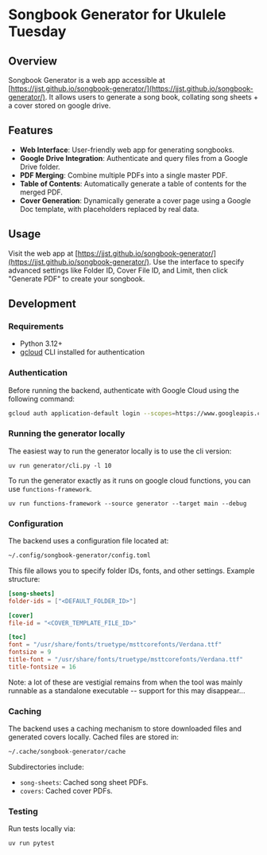 # Songbook Generator for Ukulele Tuesday

## Overview

Songbook Generator is a web app accessible at
[https://jjst.github.io/songbook-generator/](https://jjst.github.io/songbook-generator/). It allows users to generate a
song book, collating song sheets + a cover stored on google drive.

## Features

- **Web Interface**: User-friendly web app for generating songbooks.
- **Google Drive Integration**: Authenticate and query files from a Google Drive folder.
- **PDF Merging**: Combine multiple PDFs into a single master PDF.
- **Table of Contents**: Automatically generate a table of contents for the merged PDF.
- **Cover Generation**: Dynamically generate a cover page using a Google Doc template, with placeholders replaced by real data.

## Usage

Visit the web app at [https://jjst.github.io/songbook-generator/](https://jjst.github.io/songbook-generator/). Use the
interface to specify advanced settings like Folder ID, Cover File ID, and Limit, then click "Generate PDF" to create
your songbook.

## Development

### Requirements
- Python 3.12+
- [gcloud](https://cloud.google.com/sdk/docs/install) CLI installed for authentication

### Authentication
Before running the backend, authenticate with Google Cloud using the following command:
```bash
gcloud auth application-default login --scopes=https://www.googleapis.com/auth/drive.file,https://www.googleapis.com/auth/documents,https://www.googleapis.com/auth/cloud-platform
```

### Running the generator locally

The easiest way to run the generator locally is to use the cli version:
```
uv run generator/cli.py -l 10
```

To run the generator exactly as it runs on google cloud functions, you can use `functions-framework`.

```
uv run functions-framework --source generator --target main --debug
```

### Configuration
The backend uses a configuration file located at:
```bash
~/.config/songbook-generator/config.toml
```
This file allows you to specify folder IDs, fonts, and other settings. Example structure:
```toml
[song-sheets]
folder-ids = ["<DEFAULT_FOLDER_ID>"]

[cover]
file-id = "<COVER_TEMPLATE_FILE_ID>"

[toc]
font = "/usr/share/fonts/truetype/msttcorefonts/Verdana.ttf"
fontsize = 9
title-font = "/usr/share/fonts/truetype/msttcorefonts/Verdana.ttf"
title-fontsize = 16
```

Note: a lot of these are vestigial remains from when the tool was mainly runnable as a standalone executable -- support
for this may disappear...

### Caching
The backend uses a caching mechanism to store downloaded files and generated covers locally. Cached files are stored in:
```bash
~/.cache/songbook-generator/cache
```
Subdirectories include:
- `song-sheets`: Cached song sheet PDFs.
- `covers`: Cached cover PDFs.

### Testing

Run tests locally via:
```bash
uv run pytest
```
